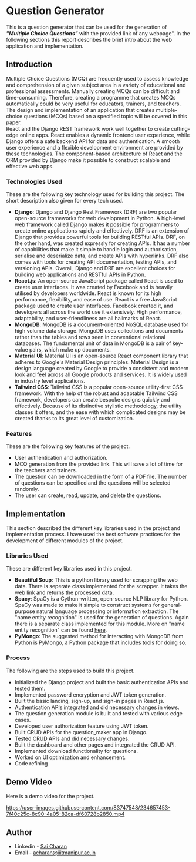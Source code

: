 # Question Generator

This is a question generator that can be used for the generation of <em><strong>"Multiple Choice Questions"</strong></em> with the provided link of any webpage". In the following sections this report describes the brief intro about the web application and implementation.

## Introduction
Multiple Choice Questions (MCQ) are frequently used to assess knowledge and comprehension of a given subject area in a variety of educational and professional assessments. Manually creating MCQs can be difficult and time-consuming. Therefore, creating a programme that creates MCQs automatically could be very useful for educators, trainers, and teachers. The design and implementation of an application that creates multiple-choice questions (MCQs) based on a specified topic will be covered in this paper. </br>
React and the Django REST framework work well together to create cutting-edge online apps. React enables a dynamic frontend user experience, while Django offers a safe backend API for data and authentication. A smooth user experience and a flexible development environment are provided by these technologies. The component-based architecture of React and the ORM provided by Django make it possible to construct scalable and effective web apps.

### Technologies Used
These are the following key technology used for building this project. The short description also given for every tech used.
- <strong>Django</strong>: Django and Django Rest Framework (DRF) are two popular open-source frameworks for web development in Python. A high-level web framework called Django makes it possible for programmers to create online applications rapidly and effectively. DRF is an extension of Django that provides powerful tools for building RESTful APIs. DRF, on the other hand, was created expressly for creating APIs. It has a number of capabilities that make it simple to handle login and authorisation, serialise and deserialize data, and create APIs with hyperlinks. DRF also comes with tools for creating API documentation, testing APIs, and versioning APIs. Overall, Django and DRF are excellent choices for building web applications and RESTful APIs in Python. 
- <strong>React.js</strong>: An open-source JavaScript package called React is used to create user interfaces. It was created by Facebook and is heavily utilised by developers worldwide. React is known for its high performance, flexibility, and ease of use. React is a free JavaScript package used to create user interfaces. Facebook created it, and developers all across the world use it extensively. High performance, adaptability, and user-friendliness are all hallmarks of React.
- <strong>MongoDB</strong>: MongoDB is a document-oriented NoSQL database used for high volume data storage.  MongoDB uses collections and documents rather than the tables and rows seen in conventional relational databases. The fundamental unit of data in MongoDB is a pair of key-value pairs, which make up documents.
- <strong>Material UI</strong>: Material UI is an open-source React component library that adheres to Google's Material Design principles. Material Design is a design language created by Google to provide a consistent and modern look and feel across all Google products and services. It is widely used in industry level applications.
- <strong>Tailwind CSS</strong>: Tailwind CSS is a popular open-source utility-first CSS framework. With the help of the robust and adaptable Tailwind CSS framework, developers can create bespoke designs quickly and effectively. Because of its distinctive stylistic methodology, the utility classes it offers, and the ease with which complicated designs may be created thanks to its great level of customization.

### Features
These are the following key features of the project.
- User authentication and authorization.
- MCQ generation from the provided link. This will save a lot of time for the teachers and trainers.
- The question can be downloaded in the form of a PDF file. The number of questions can be specified and the questions will be selected randomly.
- The user can create, read, update, and delete the questions.


## Implementation
This section described the different key libraries used in the project and implementation process. I have used the best software practices for the development of different modules of the project. </br>

### Libraries Used
These are different key libraries used in this project.
- <strong>Beautiful Soup</strong>: This is a python library used for scrapping the web data. There is seperate class implemented for the scrapper. It takes the web link and returns the processed data.
- <strong>Spacy</strong>: SpaCy is a Cython-written, open-source NLP library for Python. SpaCy was made to make it simple to construct systems for general-purpose natural language processing or information extraction. The "name entity recognition" is used for the generation of questions. Again there is a separate class implemented for this module. More on "name entity recognition" can be found [here](https://en.wikipedia.org/wiki/Named-entity_recognition).
- <strong>PyMongo</strong>: The suggested method for interacting with MongoDB from Python is PyMongo, a Python package that includes tools for doing so.

### Process

The following are the steps used to build this project.
- Initialized the Django project and built the basic authentication APIs and tested them.
- Implemented password encryption and JWT token generation.
- Built the basic landing, sign-up, and sign-in pages in React.js.
- Authentication APIs integrated and did necessary changes in views.
- The question generation module is built and tested with various edge cases.
- Developed user authorization feature using JWT token.
- Built CRUD APIs for the question_maker app in Django.
- Tested CRUD APIs and did necessary changes.
- Built the dashboard and other pages and integrated the CRUD API.
- Implemented download functionality for questions. 
- Worked on UI optimization and enhancement.
- Code refining

## Demo Video
Here is a demo video for the project.

https://user-images.githubusercontent.com/83747548/234657453-7f40c25c-8c90-4a05-82ca-df60728b2850.mp4

## Author
- Linkedin - [Sai Charan](https://www.linkedin.com/in/saicharan0662/)
- Email - acharan@iiitmanipur.ac.in
